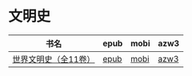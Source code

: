 # 文明史

| 书名 | epub | mobi | azw3 |
| --- | --- | --- | --- |
| [世界文明史（全11卷）](http://ct.dalanmei.com/f/31084289-571736624-a1f0f7) | [epub](http://ct.dalanmei.com/f/31084289-571736624-a1f0f7) | [mobi](http://ct.dalanmei.com/f/31084289-571606020-8bd19c) | [azw3](http://ct.dalanmei.com/f/31084289-571915217-31b970) |
